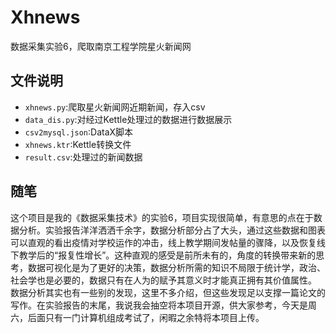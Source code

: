 # Xhnews
数据采集实验6，爬取南京工程学院星火新闻网

## 文件说明
- `xhnews.py`:爬取星火新闻网近期新闻，存入csv
- `data_dis.py`:对经过Kettle处理过的数据进行数据展示
- `csv2mysql.json`:DataX脚本
- `xhnews.ktr`:Kettle转换文件
- `result.csv`:处理过的新闻数据

## 随笔
这个项目是我的《数据采集技术》的实验6，项目实现很简单，有意思的点在于数据分析。实验报告洋洋洒洒千余字，数据分析部分占了大头，通过这些数据和图表可以直观的看出疫情对学校运作的冲击，线上教学期间发帖量的骤降，以及恢复线下教学后的“报复性增长”。这种直观的感受是前所未有的，角度的转换带来新的思考，数据可视化是为了更好的决策，数据分析所需的知识不局限于统计学，政治、社会学也是必要的，数据只有在人为的赋予其意义时才能真正拥有其价值属性。
数据分析其实也有一些别的发现，这里不多介绍，但这些发现足以支撑一篇论文的写作。在实验报告的末尾，我说我会抽空将本项目开源，供大家参考，今天是周六，后面只有一门计算机组成考试了，闲暇之余特将本项目上传。
